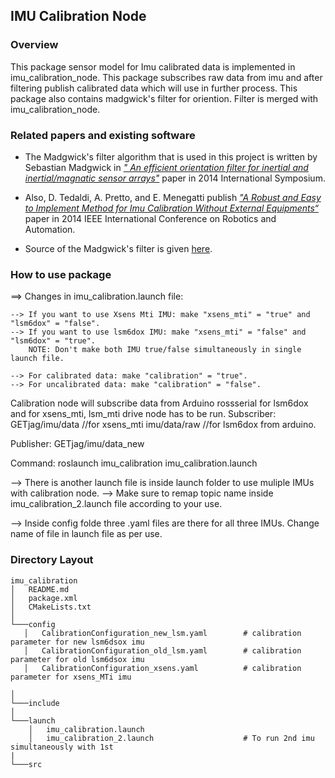 ## IMU Calibration Node

### Overview
This package sensor model for Imu calibrated data is implemented in imu_calibration_node. This package subscribes raw data from imu and after filtering publish calibrated data which will use in further process. This package also contains madgwick's filter for oriention. Filter is merged with imu_calibration_node.

### Related papers and existing software

 - The Madgwick's filter algorithm that is used in this project is written by Sebastian Madgwick in
*[" An efficient orientation filter for inertial and inertial/magnatic sensor arrays"](https://www.samba.org/tridge/UAV/madgwick_internal_report.pdf)* paper in 2014 International Symposium.
 - Also, D. Tedaldi, A. Pretto, and E. Menegatti publish *["A Robust and Easy to Implement Method for Imu Calibration Without External Equipments“](https://ieeexplore.ieee.org/document/6907297)* paper in 2014 IEEE
International Conference on Robotics and Automation.

- Source of the Madgwick's filter is given [here](https://github.com/CCNYRoboticsLab/imu_tools).

### How to use package

==> Changes in imu_calibration.launch file:
    
    --> If you want to use Xsens Mti IMU: make "xsens_mti" = "true" and "lsm6dox" = "false".
    --> If you want to use lsm6dox IMU: make "xsens_mti" = "false" and "lsm6dox" = "true".
        NOTE: Don't make both IMU true/false simultaneously in single launch file. 
    
    --> For calibrated data: make "calibration" = "true".
    --> For uncalibrated data: make "calibration" = "false".


Calibration node will subscribe data from Arduino rossserial for lsm6dox and for xsens_mti, lsm_mti drive node has to be run.
Subscriber: GETjag/imu/data   //for xsens_mti
            imu/data/raw  //for lsm6dox from arduino.

Publisher: GETjag/imu/data_new 


Command: roslaunch imu_calibration imu_calibration.launch


--> There is another launch file is inside launch folder to use muliple IMUs with calibration node.
--> Make sure to remap topic name inside imu_calibration_2.launch file according to your use.

--> Inside config folde three .yaml files are there for all three IMUs. Change name of file in launch file as per use.


### Directory Layout
```
imu_calibration
│   README.md
│   package.xml
│   CMakeLists.txt
│
└───config
   │   CalibrationConfiguration_new_lsm.yaml        # calibration parameter for new lsm6dsox imu        
   │   CalibrationConfiguration_old_lsm.yaml        # calibration parameter for old lsm6dsox imu
   │   CalibrationConfiguration_xsens.yaml          # calibration parameter for xsens_MTi imu

│
└───include
│
└───launch
    │   imu_calibration.launch                      
    │   imu_calibration_2.launch                    # To run 2nd imu simultaneously with 1st
|
└───src
```

